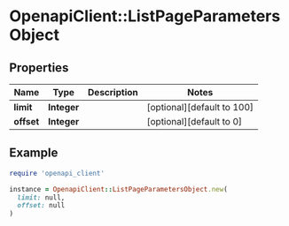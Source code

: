 # OpenapiClient::ListPageParametersObject

## Properties

| Name | Type | Description | Notes |
| ---- | ---- | ----------- | ----- |
| **limit** | **Integer** |  | [optional][default to 100] |
| **offset** | **Integer** |  | [optional][default to 0] |

## Example

```ruby
require 'openapi_client'

instance = OpenapiClient::ListPageParametersObject.new(
  limit: null,
  offset: null
)
```


